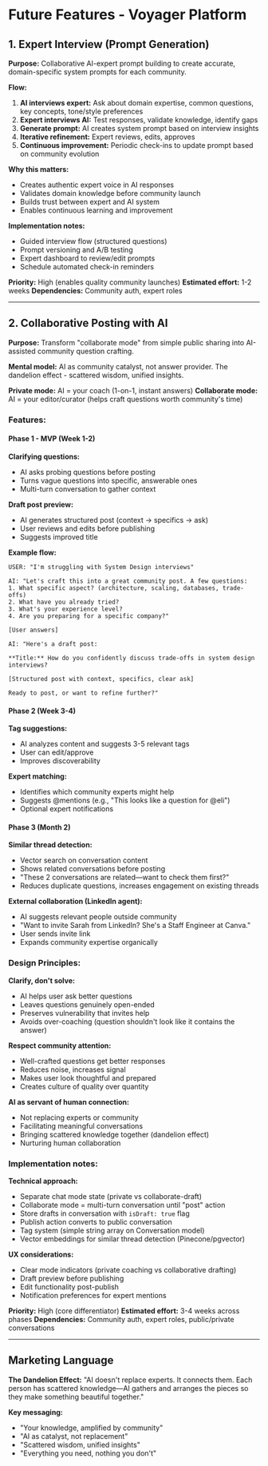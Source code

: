 # Future Features - Voyager Platform

## 1. Expert Interview (Prompt Generation)

**Purpose:** Collaborative AI-expert prompt building to create accurate, domain-specific system prompts for each community.

**Flow:**
1. **AI interviews expert:** Ask about domain expertise, common questions, key concepts, tone/style preferences
2. **Expert interviews AI:** Test responses, validate knowledge, identify gaps
3. **Generate prompt:** AI creates system prompt based on interview insights
4. **Iterative refinement:** Expert reviews, edits, approves
5. **Continuous improvement:** Periodic check-ins to update prompt based on community evolution

**Why this matters:**
- Creates authentic expert voice in AI responses
- Validates domain knowledge before community launch
- Builds trust between expert and AI system
- Enables continuous learning and improvement

**Implementation notes:**
- Guided interview flow (structured questions)
- Prompt versioning and A/B testing
- Expert dashboard to review/edit prompts
- Schedule automated check-in reminders

**Priority:** High (enables quality community launches)
**Estimated effort:** 1-2 weeks
**Dependencies:** Community auth, expert roles

---

## 2. Collaborative Posting with AI

**Purpose:** Transform "collaborate mode" from simple public sharing into AI-assisted community question crafting.

**Mental model:** AI as community catalyst, not answer provider. The dandelion effect - scattered wisdom, unified insights.

**Private mode:** AI = your coach (1-on-1, instant answers)
**Collaborate mode:** AI = your editor/curator (helps craft questions worth community's time)

### Features:

#### Phase 1 - MVP (Week 1-2)
**Clarifying questions:**
- AI asks probing questions before posting
- Turns vague questions into specific, answerable ones
- Multi-turn conversation to gather context

**Draft post preview:**
- AI generates structured post (context → specifics → ask)
- User reviews and edits before publishing
- Suggests improved title

**Example flow:**
```
USER: "I'm struggling with System Design interviews"

AI: "Let's craft this into a great community post. A few questions:
1. What specific aspect? (architecture, scaling, databases, trade-offs)
2. What have you already tried?
3. What's your experience level?
4. Are you preparing for a specific company?"

[User answers]

AI: "Here's a draft post:

**Title:** How do you confidently discuss trade-offs in system design interviews?

[Structured post with context, specifics, clear ask]

Ready to post, or want to refine further?"
```

#### Phase 2 (Week 3-4)
**Tag suggestions:**
- AI analyzes content and suggests 3-5 relevant tags
- User can edit/approve
- Improves discoverability

**Expert matching:**
- Identifies which community experts might help
- Suggests @mentions (e.g., "This looks like a question for @eli")
- Optional expert notifications

#### Phase 3 (Month 2)
**Similar thread detection:**
- Vector search on conversation content
- Shows related conversations before posting
- "These 2 conversations are related—want to check them first?"
- Reduces duplicate questions, increases engagement on existing threads

**External collaboration (LinkedIn agent):**
- AI suggests relevant people outside community
- "Want to invite Sarah from LinkedIn? She's a Staff Engineer at Canva."
- User sends invite link
- Expands community expertise organically

### Design Principles:

**Clarify, don't solve:**
- AI helps user ask better questions
- Leaves questions genuinely open-ended
- Preserves vulnerability that invites help
- Avoids over-coaching (question shouldn't look like it contains the answer)

**Respect community attention:**
- Well-crafted questions get better responses
- Reduces noise, increases signal
- Makes user look thoughtful and prepared
- Creates culture of quality over quantity

**AI as servant of human connection:**
- Not replacing experts or community
- Facilitating meaningful conversations
- Bringing scattered knowledge together (dandelion effect)
- Nurturing human collaboration

### Implementation notes:

**Technical approach:**
- Separate chat mode state (private vs collaborate-draft)
- Collaborate mode = multi-turn conversation until "post" action
- Store drafts in conversation with `isDraft: true` flag
- Publish action converts to public conversation
- Tag system (simple string array on Conversation model)
- Vector embeddings for similar thread detection (Pinecone/pgvector)

**UX considerations:**
- Clear mode indicators (private coaching vs collaborative drafting)
- Draft preview before publishing
- Edit functionality post-publish
- Notification preferences for expert mentions

**Priority:** High (core differentiator)
**Estimated effort:** 3-4 weeks across phases
**Dependencies:** Community auth, expert roles, public/private conversations

---

## Marketing Language

**The Dandelion Effect:**
"AI doesn't replace experts. It connects them. Each person has scattered knowledge—AI gathers and arranges the pieces so they make something beautiful together."

**Key messaging:**
- "Your knowledge, amplified by community"
- "AI as catalyst, not replacement"
- "Scattered wisdom, unified insights"
- "Everything you need, nothing you don't"
